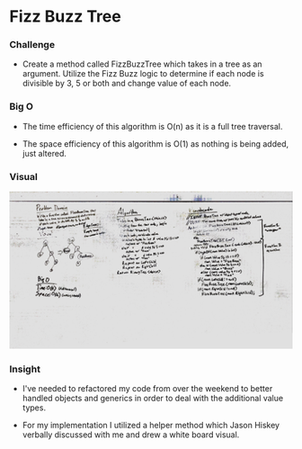 # Fizz Buzz Tree

### Challenge

- Create a method called FizzBuzzTree which takes in a tree as an argument. Utilize the Fizz Buzz logic to determine if each node is divisible by 3, 5 or both and change value of each node.

### Big O

- The time efficiency of this algorithm is O(n) as it is a full tree traversal.

- The space efficiency of this algorithm is O(1) as nothing is being added, just altered.

### Visual
![SCREENSHOT](https://github.com/ntibbals/data-structures-and-algorithms/blob/master/Challenges/FizzBuzzTree/board.JPG)

### Insight

- I've needed to refactored my code from over the weekend to better handled objects and generics in order to deal with the additional value types.

- For my implementation I utilized a helper method which Jason Hiskey verbally discussed with me and drew a white board visual.